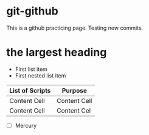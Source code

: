 # git-github
This is a github practicing page.  Testing new commits.

# the largest heading

- First list item
- First nested list item

List of Scripts  | Purpose
------------- | -------------
Content Cell  | Content Cell
Content Cell  | Content Cel

- [ ] Mercury
